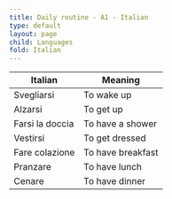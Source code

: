 ```yaml
---
title: Daily routine - A1 - Italian
type: default
layout: page
child: Languages
fold: Italian
---
```


| Italian | Meaning |
| ------- | ------- |
| Svegliarsi | To wake up |
| Alzarsi | To get up |
| Farsi la doccia | To have a shower |
| Vestirsi | To get dressed |
| Fare colazione | To have breakfast |
| Pranzare | To have lunch |
| Cenare | To have dinner |
